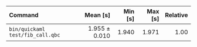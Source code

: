 | Command | Mean [s] | Min [s] | Max [s] | Relative |
|:---|---:|---:|---:|---:|
| `bin/quickaml test/fib_call.qbc` | 1.955 ± 0.010 | 1.940 | 1.971 | 1.00 |
